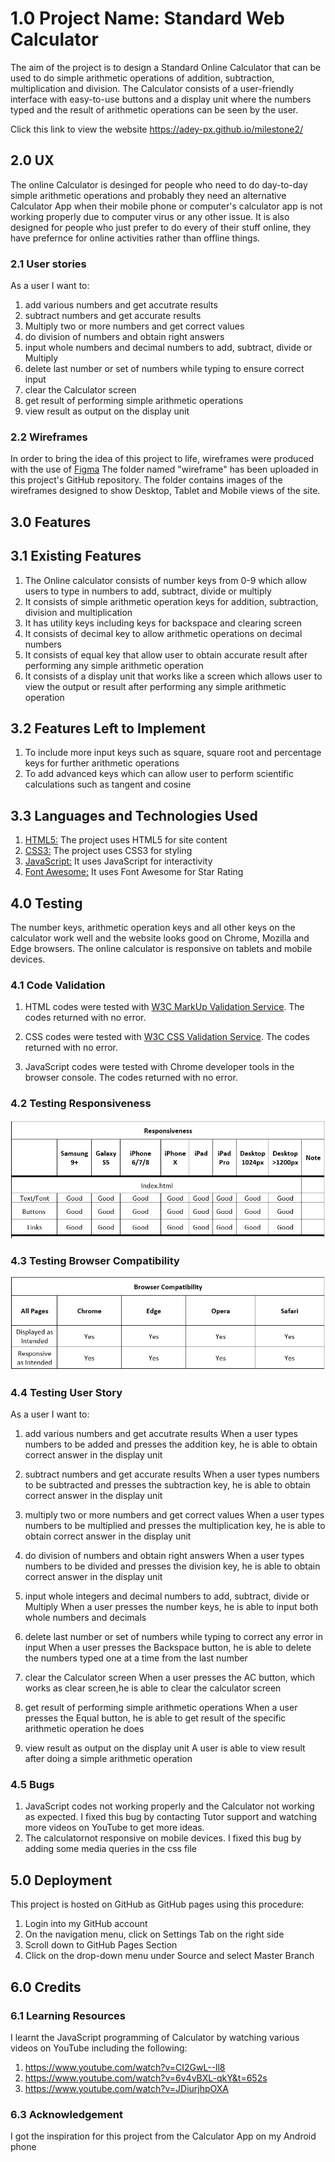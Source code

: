# 1.0 Project Name: Standard Web Calculator 
The aim of the project is to design a Standard Online Calculator that can be used to do simple arithmetic operations of addition, subtraction, multiplication and division. The Calculator consists of a user-friendly interface with easy-to-use buttons and a display unit where the numbers typed and the result of arithmetic operations can be seen by the user.

Click this link to view the website https://adey-px.github.io/milestone2/

## 2.0 UX
The online Calculator is desinged for people who need to do day-to-day simple arithmetic operations and probably they need an alternative Calculator App when their mobile phone or computer's calculator app is not working properly due to computer virus or any other issue. It is also designed for people who just prefer to do every of their stuff online, they have prefernce for online activities rather than offline things.

### 2.1 User stories
As a user I want to:
1. add various numbers and get accutrate results 
2. subtract numbers and get accurate results
3. Multiply two or more numbers and get correct values
4. do division of numbers and obtain right answers
5. input whole numbers and decimal numbers to add, subtract, divide or Multiply
6. delete last number or set of numbers while typing to ensure correct input
7. clear the Calculator screen 
6. get result of performing simple arithmetic operations
9. view result as output on the display unit

### 2.2 Wireframes
In order to bring the idea of this project to life, wireframes were produced with the use of <a href="https://www.figma.com/file/IF5iAbl1WWC48VdG7HyFSA/Web-Calculator?node-id=0%3A1">Figma</a>
The folder named "wireframe" has been uploaded in this project's GitHub repository. The folder contains images of the wireframes designed to show Desktop, Tablet and Mobile views of the site.

## 3.0 Features
## 3.1 Existing Features
1. The Online calculator consists of number keys from 0-9 which allow users to type in numbers to add, subtract, divide or multiply
2. It consists of simple arithmetic operation keys for addition, subtraction, division and multiplication
3. It has utility keys including keys for backspace and clearing screen
4. It consists of decimal key to allow arithmetic operations on decimal numbers
5. It consists of equal key that allow user to obtain accurate result after performing any simple arithmetic operation 
6. It consists of a display unit that works like a screen which allows user to view the output or result after performing any simple arithmetic operation

## 3.2 Features Left to Implement
1. To include more input keys such as square, square root and percentage keys for further arithmetic operations
2. To add advanced keys which can allow user to perform scientific calculations such as tangent and cosine

## 3.3 Languages and Technologies Used
1. <a href="https://en.wikipedia.org/wiki/HTML">HTML5:</a>
   The project uses HTML5 for site content
2. <a href="https://en.wikipedia.org/wiki/CSS">CSS3:</a>
   The project uses CSS3 for styling
3. <a href="https://en.wikipedia.org/wiki/JavaScript">JavaScript:</a>
    It uses JavaScript for interactivity
4. <a href="https://fontawesome.com/">Font Awesome:</a> 
   It uses Font Awesome for Star Rating

## 4.0  Testing
The number keys, arithmetic operation keys and all other keys on the calculator work well and the website looks good on Chrome, Mozilla and Edge browsers. The online calculator is responsive on tablets and mobile devices.

### 4.1 Code Validation
1. HTML codes were tested with <a href="https://validator.w3.org/#validate_by_input" target="_blank">W3C MarkUp Validation Service</a>. The codes returned with no error.

2. CSS codes were tested with <a href="https://jigsaw.w3.org/css-validator/" target="_blank">W3C CSS Validation Service</a>. The codes returned with no error.

3. JavaScript codes were tested with Chrome developer tools in the browser console. The codes returned with no error.

### 4.2 Testing Responsiveness 
<img src="readme/testing-responsiveness-mp2.jpg" alt="responsiveness-result">

### 4.3 Testing Browser Compatibility
<img src="readme/browser-compatibility-mp2.jpg" alt="browser-compatibility-result"> 

### 4.4 Testing User Story 
As a user I want to: 
1. add various numbers and get accutrate results 
When a user types numbers to be added and presses the addition key, he is able to obtain correct answer in the display unit

2. subtract numbers and get accurate results
When a user types numbers to be subtracted and presses the subtraction key, he is able to obtain correct answer in the display unit

3. multiply two or more numbers and get correct values
When a user types numbers to be multiplied and presses the multiplication key, he is able to obtain correct answer in the display unit

4. do division of numbers and obtain right answers
When a user types numbers to be divided and presses the division key, he is able to obtain correct answer in the display unit

5. input whole integers and decimal numbers to add, subtract, divide or Multiply
When a user presses the number keys, he is able to input both whole numbers and decimals

6. delete last number or set of numbers while typing to correct any error in input
When a user presses the Backspace button, he is able to delete the numbers typed one at a time from the last number

7. clear the Calculator screen 
When a user presses the AC button, which works as clear screen,he is able to clear the calculator screen 

8. get result of performing simple arithmetic operations
When a user presses the Equal button, he is able to get result of the specific arithmetic operation he does

9. view result as output on the display unit
A user is able to view result after doing a simple arithmetic operation

### 4.5 Bugs
1. JavaScript codes not working properly and the Calculator not working as expected. I fixed this bug by contacting Tutor support and watching more videos on YouTube to get more ideas.
2. The calculatornot responsive on mobile devices. I fixed this bug by adding some media queries in the css file

## 5.0 Deployment
This project is hosted on GitHub as GitHub pages using this procedure:
1.	Login into my GitHub account
2.	On the navigation menu, click on Settings Tab on the right side
3.	Scroll down to GitHub Pages Section
4.	Click on the drop-down menu under Source and select Master Branch

## 6.0 Credits
### 6.1 Learning Resources
I learnt the JavaScript programming of Calculator by watching various videos on YouTube including the following:
1. https://www.youtube.com/watch?v=CI2GwL--ll8
2. https://www.youtube.com/watch?v=6v4vBXL-qkY&t=652s
3. https://www.youtube.com/watch?v=JDiurjhpOXA

### 6.3 Acknowledgement
I got the inspiration for this project from the Calculator App on my Android phone

